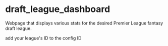 # draft_league_dashboard
Webpage that displays various stats for the desired Premier League fantasy draft league.

add your league's ID to the config ID
